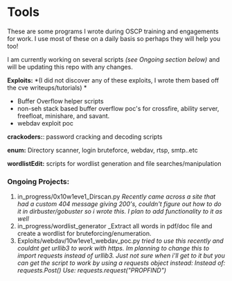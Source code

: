 # Tools

These are some programs I wrote during OSCP training and engagements for work. I use most of these on a daily basis so perhaps they will help you too!

I am currently working on several scripts _(see Ongoing section below)_ and will be updating this repo with any changes. 


**Exploits:** *(I did not discover any of these exploits, I wrote them based off the cve writeups/tutorials) *
  * Buffer Overflow helper scripts
  * non-seh stack based buffer overflow poc's for crossfire, ability server, freefloat, minishare, and savant. 
  * webdav exploit poc

**crackoders:**: password cracking and decoding scripts

**enum:** Directory scanner, login bruteforce, webdav, rtsp, smtp..etc 

**wordlistEdit:** scripts for wordlist generation and file searches/manipulation
	

### **Ongoing Projects**: 

1) in_progress/0x10w1eve1_Dirscan.py   _Recently came across a site that had a custom 404 message giving 200's, couldn't figure out how to do it in dirbuster/gobuster so i wrote this. I plan to add functionality to it as well_
2) in_progress/wordlist_generator   _Extract all words in pdf/doc file and create a wordlist for bruteforcing/enumeration. 
3) Exploits/webdav/10w1eve1_webdav_poc.py   _tried to use this recently and couldnt get urllib3 to work with https. Im planning to change this to import requests instead of urllib3. Just not sure when i'll get to it but you can get the script to work by using a requests object instead: 
						Instead of: requests.Post()
						Use: requests.request("PROPFIND")_
						

